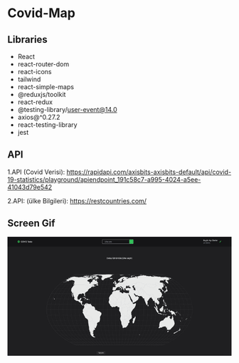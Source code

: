# Covid-Map

## Libraries

- React
- react-router-dom
- react-icons
- tailwind
- react-simple-maps
- @reduxjs/toolkit
- react-redux
- @testing-library/user-event@14.0
- axios@^0.27.2
- react-testing-library
- jest

## API

1.API (Covid Verisi): https://rapidapi.com/axisbits-axisbits-default/api/covid-19-statistics/playground/apiendpoint_191c58c7-a995-4024-a5ee-41043d79e542

2.API: (ülke Bilgileri): https://restcountries.com/

## Screen Gif

<img src="screen.gif" />
